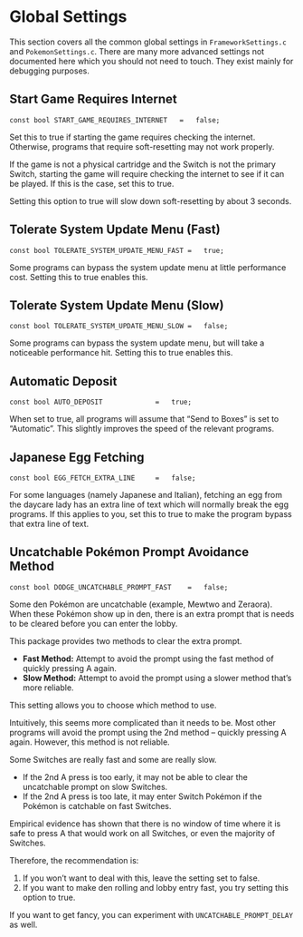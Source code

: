 # Global Settings

This section covers all the common global settings in `FrameworkSettings.c` and `PokemonSettings.c`. There are many more advanced settings not documented here which you should not need to touch. They exist mainly for debugging purposes.

## Start Game Requires Internet
```
const bool START_GAME_REQUIRES_INTERNET   =   false;
```
Set this to true if starting the game requires checking the internet. Otherwise, programs that require soft-resetting may not work properly.

If the game is not a physical cartridge and the Switch is not the primary Switch, starting the game will require checking the internet to see if it can be played. If this is the case, set this to true.

Setting this option to true will slow down soft-resetting by about 3 seconds. 

## Tolerate System Update Menu (Fast)
```
const bool TOLERATE_SYSTEM_UPDATE_MENU_FAST =   true;
```
Some programs can bypass the system update menu at little performance cost. Setting this to true enables this.

## Tolerate System Update Menu (Slow)
```
const bool TOLERATE_SYSTEM_UPDATE_MENU_SLOW =   false;
```
Some programs can bypass the system update menu, but will take a noticeable performance hit. Setting this to true enables this.

## Automatic Deposit
```
const bool AUTO_DEPOSIT             =   true;
```
When set to true, all programs will assume that “Send to Boxes” is set to “Automatic”. This slightly improves the speed of the relevant programs.

## Japanese Egg Fetching
```
const bool EGG_FETCH_EXTRA_LINE     =   false;
```
For some languages (namely Japanese and Italian), fetching an egg from the daycare lady has an extra line of text which will normally break the egg programs. If this applies to you, set this to true to make the program bypass that extra line of text.

## Uncatchable Pokémon Prompt Avoidance Method
```
const bool DODGE_UNCATCHABLE_PROMPT_FAST    =   false;
```
Some den Pokémon are uncatchable (example, Mewtwo and Zeraora). When these Pokémon show up in den, there is an extra prompt that is needs to be cleared before you can enter the lobby.

This package provides two methods to clear the extra prompt.
- **Fast Method:** Attempt to avoid the prompt using the fast method of quickly pressing A again.
- **Slow Method:** Attempt to avoid the prompt using a slower method that’s more reliable.

This setting allows you to choose which method to use.

Intuitively, this seems more complicated than it needs to be. Most other programs will avoid the prompt using the 2nd method – quickly pressing A again. However, this method is not reliable.

Some Switches are really fast and some are really slow.
- If the 2nd A press is too early, it may not be able to clear the uncatchable prompt on slow Switches.
- If the 2nd A press is too late, it may enter Switch Pokémon if the Pokémon is catchable on fast Switches.

Empirical evidence has shown that there is no window of time where it is safe to press A that would work on all Switches, or even the majority of Switches.

Therefore, the recommendation is:
1. If you won’t want to deal with this, leave the setting set to false.
2. If you want to make den rolling and lobby entry fast, you try setting this option to true.

If you want to get fancy, you can experiment with `UNCATCHABLE_PROMPT_DELAY` as well.


